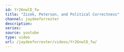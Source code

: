 ```yaml
---
id: Yr26nwlD_fw
title: "Zizek, Peterson, and Political Correctness"
channel: jaydeeforrester
description:
series:
source: youtube
type: video
url: /jaydeeforrester/videos/Yr26nwlD_fw/
---
```


